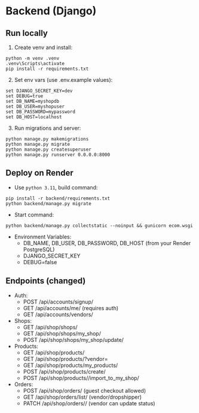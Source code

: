 # Backend (Django)

## Run locally
1. Create venv and install:
```
python -m venv .venv
.venv\Scripts\activate
pip install -r requirements.txt
```
2. Set env vars (use .env.example values):
```
set DJANGO_SECRET_KEY=dev
set DEBUG=true
set DB_NAME=myshopdb
set DB_USER=myshopuser
set DB_PASSWORD=mypassword
set DB_HOST=localhost
```
3. Run migrations and server:
```
python manage.py makemigrations
python manage.py migrate
python manage.py createsuperuser
python manage.py runserver 0.0.0.0:8000
```

## Deploy on Render
- Use `python 3.11`, build command:
```
pip install -r backend/requirements.txt
python backend/manage.py migrate
```
- Start command:
```
python backend/manage.py collectstatic --noinput && gunicorn ecom.wsgi
```
- Environment Variables:
  - DB_NAME, DB_USER, DB_PASSWORD, DB_HOST (from your Render PostgreSQL)
  - DJANGO_SECRET_KEY
  - DEBUG=false

## Endpoints (changed)
- Auth:
  - POST /api/accounts/signup/
  - GET /api/accounts/me/  (requires auth)
  - GET /api/accounts/vendors/
- Shops:
  - GET /api/shop/shops/
  - GET /api/shop/shops/my_shop/
  - POST /api/shop/shops/my_shop/update/
- Products:
  - GET /api/shop/products/
  - GET /api/shop/products/?vendor=<id>
  - GET /api/shop/products/my_products/
  - POST /api/shop/products/create/
  - POST /api/shop/products/<id>/import_to_my_shop/
- Orders:
  - POST /api/shop/orders/ (guest checkout allowed)
  - GET /api/shop/orders/list/ (vendor/dropshipper)
  - PATCH /api/shop/orders/<id>/ (vendor can update status)